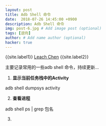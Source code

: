 ```yaml
---
layout: post
title: Adb Shell 命令
date:  2018-07-26 14:45:00 +0900
description: Adb Shell 命令
img: post-6.jpg # Add image post (optional)
tags: [逆向]
author: # Add name author (optional)
hacker: true
---
```


{{site.label1}} <a href="https://www.leachchen.com/" target="\_blank">Leach Chen</a> {{site.label2}}


主要记录常用的一些adb shell 命令，持续更新...

1. **显示当前任务栈中的Activity**

adb shell dumpsys activity

2. **查看进程**

adb shell ps | grep 包名

3.
